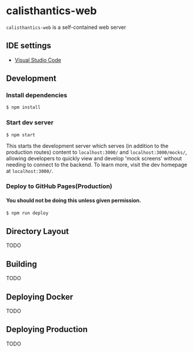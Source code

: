 # calisthantics-web

`calisthantics-web` is a self-contained web server

## IDE settings

- [Visual Studio Code](https://github.com/LiangJoshua/devops-infrastructure/tree/master/dev/vscode)

## Development

### Install dependencies

```sh
$ npm install
```

### Start dev server

```sh
$ npm start
```

This starts the development server which serves (in addition to the production routes)
content to `localhost:3000/` and `localhost:3000/mocks/`, allowing developers to quickly
view and develop 'mock screens' without needing to connect to the backend. To learn
more, visit the dev homepage at `localhost:3000/`.

### Deploy to GitHub Pages(Production)

#### You should not be doing this unless given permission.

```sh
$ npm run deploy
```

## Directory Layout

TODO

## Building

TODO

## Deploying Docker

TODO

## Deploying Production

TODO
